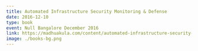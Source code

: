```yaml
---
title: Automated Infrastructure Security Monitoring & Defense
date: 2016-12-10
type: book
event: Null Bangalore December 2016
link: https://madhuakula.com/content/automated-infrastructure-security-monitoring
image: ./books-bg.png
---
```

